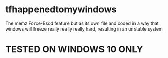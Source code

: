 # tfhappenedtomywindows

The memz Force-Bsod feature but as its own file and coded in a way that windows will freeze really really really hard, resulting in an unstable system

# TESTED ON WINDOWS 10 ONLY
